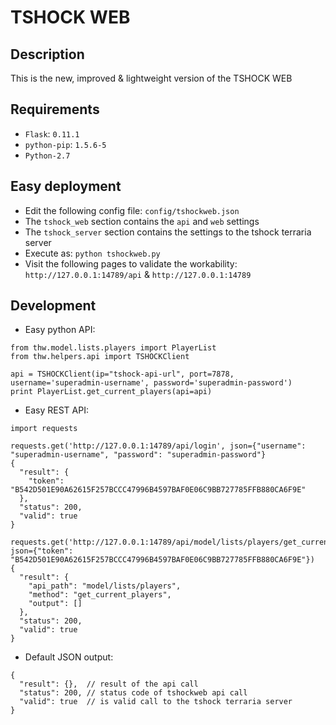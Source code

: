 # TSHOCK WEB

## Description
This is the new, improved & lightweight version of the TSHOCK WEB

## Requirements
* `Flask`: `0.11.1`
* `python-pip`: `1.5.6-5`
* `Python-2.7`

## Easy deployment
* Edit the following config file: `config/tshockweb.json`
* The `tshock_web` section contains the `api` and `web` settings
* The `tshock_server` section contains the settings to the tshock terraria server
* Execute as: `python tshockweb.py`
* Visit the following pages to validate the workability: `http://127.0.0.1:14789/api` & `http://127.0.0.1:14789`

## Development
* Easy python API:
```
from thw.model.lists.players import PlayerList
from thw.helpers.api import TSHOCKClient

api = TSHOCKClient(ip="tshock-api-url", port=7878, username='superadmin-username', password='superadmin-password')
print PlayerList.get_current_players(api=api)
```

* Easy REST API: 
```
import requests

requests.get('http://127.0.0.1:14789/api/login', json={"username": "superadmin-username", "password": "superadmin-password"}
{
  "result": {
    "token": "B542D501E90A62615F257BCCC47996B4597BAF0E06C9BB727785FFB880CA6F9E"
  }, 
  "status": 200, 
  "valid": true
}

requests.get('http://127.0.0.1:14789/api/model/lists/players/get_current_players', json={"token": "B542D501E90A62615F257BCCC47996B4597BAF0E06C9BB727785FFB880CA6F9E"})
{
  "result": {
    "api_path": "model/lists/players", 
    "method": "get_current_players", 
    "output": []
  }, 
  "status": 200, 
  "valid": true
}
```

* Default JSON output:
```
{
  "result": {},  // result of the api call
  "status": 200, // status code of tshockweb api call
  "valid": true  // is valid call to the tshock terraria server
}
```
